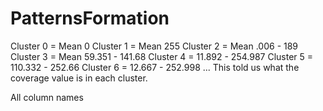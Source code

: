 # PatternsFormation

Cluster 0 = Mean 0
Cluster 1 = Mean 255
Cluster 2 = Mean .006 - 189
Cluster 3 = Mean 59.351 - 141.68
Cluster 4 = 11.892 - 254.987
Cluster 5 = 110.332 - 252.66
Cluster 6 = 12.667 - 252.998
...
This told us what the coverage value is in each cluster.

All column names

